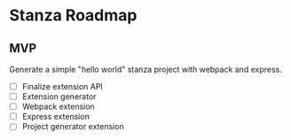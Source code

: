 # Stanza Roadmap

## MVP
Generate a simple "hello world" stanza project with webpack and express.
- [ ] Finalize extension API
- [ ] Extension generator
- [ ] Webpack extension
- [ ] Express extension
- [ ] Project generator extension
